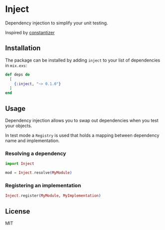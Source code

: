 # Inject

Dependency injection to simplify your unit testing.

Inspired by [constantizer](https://github.com/aaronrenner/constantizer)

## Installation

The package can be installed by adding `inject` to your list of dependencies in `mix.exs`:

```elixir
def deps do
  [
    {:inject, "~> 0.1.0"}
  ]
end
```

## Usage

Dependency injection allows you to swap out dependencies when you test your objects.

In test mode a `Registry` is used that holds a mapping between dependency name and implementation.

### Resolving a dependency

```elixir
import Inject

mod = Inject.resolve(MyModule)
```

### Registering an implementation

```elixir
Inject.register(MyModule, MyImplementation)
```

## License

MIT
